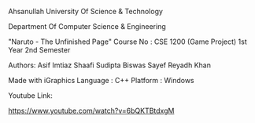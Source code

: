 Ahsanullah University Of Science & Technology
	
Department Of Computer Science & Engineering

"Naruto - The Unfinished Page"
Course No : CSE 1200 (Game Project)
1st Year 2nd Semester

Authors: 
Asif Imtiaz Shaafi
Sudipta Biswas
Sayef Reyadh Khan

Made with iGraphics 
Language : C++
Platform : Windows

Youtube Link:

https://www.youtube.com/watch?v=6bQKTBtdxgM
